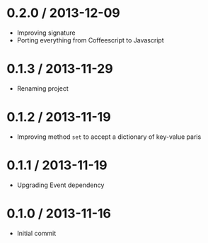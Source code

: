 0.2.0 / 2013-12-09
===================
 * Improving signature
 * Porting everything from Coffeescript to Javascript

0.1.3 / 2013-11-29
===================
 * Renaming project

0.1.2 / 2013-11-19
===================
 * Improving method `set` to accept a dictionary of key-value paris

0.1.1 / 2013-11-19
===================
 * Upgrading Event dependency

0.1.0 / 2013-11-16
===================
 * Initial commit